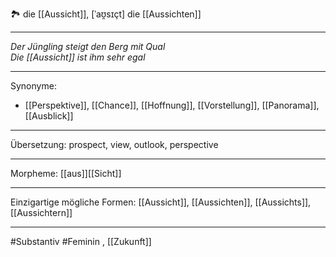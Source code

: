 🏞️ die [[Aussicht]], [ˈaʊ̯sɪçt]
die [[Aussichten]]

---
*Der Jüngling steigt den Berg mit Qual*  
*Die [[Aussicht]] ist ihm sehr egal*  

---
Synonyme:
- [[Perspektive]], [[Chance]], [[Hoffnung]], [[Vorstellung]], [[Panorama]], [[Ausblick]]

---
Übersetzung: prospect, view, outlook, perspective

---
Morpheme:
[[aus]][[Sicht]]

---
Einzigartige mögliche Formen: [[Aussicht]], [[Aussichten]], [[Aussichts]], [[Aussichtern]]

---
#Substantiv #Feminin
, [[Zukunft]]